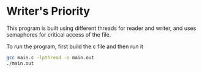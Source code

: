 # Writer's Priority

This program is built using different threads for reader and writer, and uses semaphores for critical access of the file.

To run the program, first build the c file and then run it

```sh
gcc main.c -lpthread -o main.out
./main.out
```